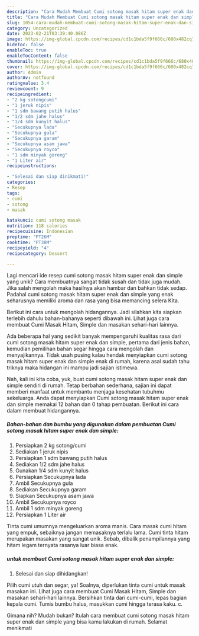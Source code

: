 ```yaml
---
description: "Cara Mudah Membuat Cumi sotong masak hitam super enak dan simple yang Mantap"
title: "Cara Mudah Membuat Cumi sotong masak hitam super enak dan simple yang Mantap"
slug: 1054-cara-mudah-membuat-cumi-sotong-masak-hitam-super-enak-dan-simple-yang-mantap
category: Uncategorized
date: 2023-02-21T03:39:40.086Z
image: https://img-global.cpcdn.com/recipes/cd1c1bda5f9f666c/680x482cq70/cumi-sotong-masak-hitam-super-enak-dan-simple-foto-resep-utama.jpg
hideToc: false
enableToc: true
enableTocContent: false
thumbnail: https://img-global.cpcdn.com/recipes/cd1c1bda5f9f666c/680x482cq70/cumi-sotong-masak-hitam-super-enak-dan-simple-foto-resep-utama.jpg
cover: https://img-global.cpcdn.com/recipes/cd1c1bda5f9f666c/680x482cq70/cumi-sotong-masak-hitam-super-enak-dan-simple-foto-resep-utama.jpg
author: Admin
authorAv: notfound
ratingvalue: 3.4
reviewcount: 9
recipeingredient:
- "2 kg sotongcumi"
- "1 jeruk nipis"
- "1 sdm bawang putih halus"
- "1/2 sdm jahe halus"
- "1/4 sdm kunyit halus"
- "Secukupnya lada"
- "Secukupnya gula"
- "Secukupnya garam"
- "Secukupnya asam jawa"
- "Secukupnya royco"
- "1 sdm minyak goreng"
- "1 Liter air"
recipeinstructions:

- "Selesai dan siap dinikmati!"
categories:
- Resep
tags:
- cumi
- sotong
- masak

katakunci: cumi sotong masak 
nutrition: 118 calories
recipecuisine: Indonesian
preptime: "PT26M"
cooktime: "PT38M"
recipeyield: "4"
recipecategory: Dessert

---
```





Lagi mencari ide resep cumi sotong masak hitam super enak dan simple yang unik? Cara membuatnya sangat tidak susah dan tidak juga mudah. Jika salah mengolah maka hasilnya akan hambar dan bahkan tidak sedap. Padahal cumi sotong masak hitam super enak dan simple yang enak seharusnya memiliki aroma dan rasa yang bisa memancing selera Kita.





Berikut ini cara untuk mengolah hidangannya. Jadi silahkan kita siapkan terlebih dahulu bahan-bahanya seperti dibawah ini. Lihat juga cara membuat Cumi Masak Hitam, Simple dan masakan sehari-hari lainnya.

Ada beberapa hal yang sedikit banyak mempengaruhi kualitas rasa dari cumi sotong masak hitam super enak dan simple, pertama dari jenis bahan, kemudian pemilihan bahan segar hingga cara mengolah dan menyajikannya. Tidak usah pusing kalau hendak menyiapkan cumi sotong masak hitam super enak dan simple enak di rumah, karena asal sudah tahu triknya maka hidangan ini mampu jadi sajian istimewa.






Nah, kali ini kita coba, yuk, buat cumi sotong masak hitam super enak dan simple sendiri di rumah. Tetap berbahan sederhana, sajian ini dapat memberi manfaat untuk membantu menjaga kesehatan tubuhmu sekeluarga. Anda dapat menyiapkan Cumi sotong masak hitam super enak dan simple memakai 12 bahan dan 0 tahap pembuatan. Berikut ini cara dalam membuat hidangannya.

<!--inarticleads1-->

##### Bahan-bahan dan bumbu yang digunakan dalam pembuatan Cumi sotong masak hitam super enak dan simple:

1. Persiapkan 2 kg sotong/cumi
1. Sediakan 1 jeruk nipis
1. Persiapkan 1 sdm bawang putih halus
1. Sediakan 1/2 sdm jahe halus
1. Gunakan 1/4 sdm kunyit halus
1. Persiapkan Secukupnya lada
1. Ambil Secukupnya gula
1. Sediakan Secukupnya garam
1. Siapkan Secukupnya asam jawa
1. Ambil Secukupnya royco
1. Ambil 1 sdm minyak goreng
1. Persiapkan 1 Liter air


Tinta cumi umumnya mengeluarkan aroma manis. Cara masak cumi hitam yang empuk, sebaiknya jangan memasaknya terlalu lama. Cumi tinta hitam merupakan masakan yang sangat unik. Sebab, dibalik penampilannya yang hitam legam ternyata rasanya luar biasa enak. 

<!--inarticleads2-->

#####  untuk membuat Cumi sotong masak hitam super enak dan simple:


1. Selesai dan siap dihidangkan!

Pilih cumi utuh dan segar, ya! Soalnya, diperlukan tinta cumi untuk masak masakan ini. Lihat juga cara membuat Cumi Masak Hitam, Simple dan masakan sehari-hari lainnya. Bersihkan tinta dari cumi-cumi, lepas bagian kepala cumi. Tumis bumbu halus, masukkan cumi hingga terasa kaku. c. 

Gimana nih? Mudah bukan? Itulah cara membuat cumi sotong masak hitam super enak dan simple yang bisa kamu lakukan di rumah. Selamat menikmati
